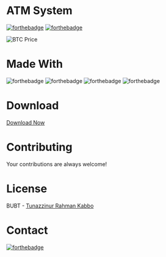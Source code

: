 # ATM System

[![forthebadge](https://forthebadge.com/images/badges/made-with-c-sharp.svg)](http://forthebadge.com)
[![forthebadge](http://forthebadge.com/images/badges/built-with-love.svg)](http://forthebadge.com)

![BTC Price](https://badgen.net/https/napkin-examples.npkn.net/bitcoin-badge)

# Made With
![forthebadge](https://img.shields.io/badge/Visual_Studio-5C2D91?style=for-the-badge&logo=visual%20studio&logoColor=white)
![forthebadge](https://img.shields.io/badge/MySQL-00000F?style=for-the-badge&logo=mysql&logoColor=white)
![forthebadge](https://img.shields.io/badge/.NET-5C2D91?style=for-the-badge&logo=.net&logoColor=white)
![forthebadge](https://img.shields.io/badge/Windows-0078D6?style=for-the-badge&logo=windows&logoColor=white)

# Download
[Download Now](https://github.com/Kabbo45/ATM-System-CSharp/archive/refs/heads/main.zip)

# Contributing
Your contributions are always welcome!

# License
BUBT - [Tunazzinur Rahman Kabbo](https://github.com/Kabbo45/)

# Contact
[![forthebadge](https://img.shields.io/badge/Gmail-D14836?style=for-the-badge&logo=gmail&logoColor=white)](https://mail.google.com/mail/u/0/#inbox/FMfcgzGqPpXKscMDBnkdwDlfcFKJJZtB?compose=CllgCJqXxhGKLcKvWnmtctHlNZjXBkqzXvxcbCvdcwLxtMRHDgkFzMcGvSRSnMLSqhLmgWpdcjq)
